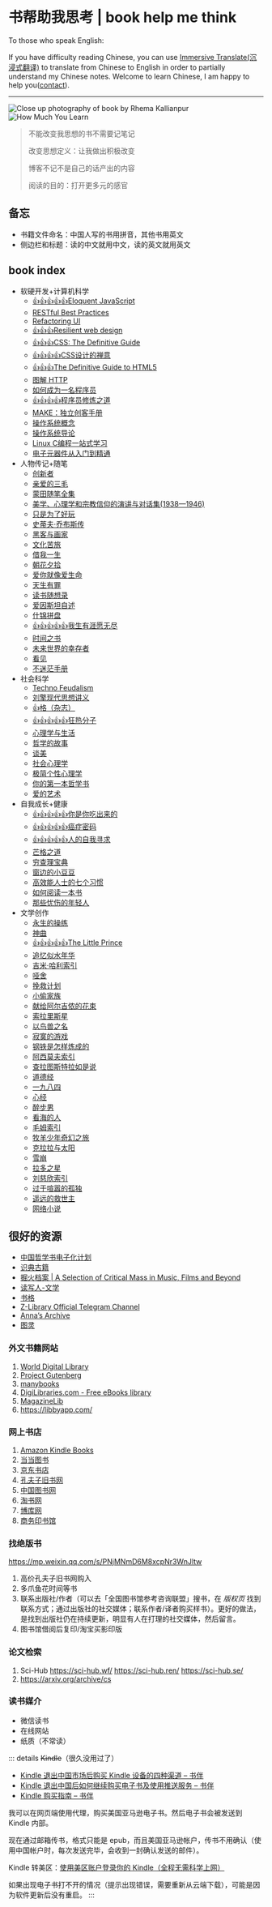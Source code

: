 # 书帮助我思考 | book help me think

To those who speak English:

If you have difficulty reading Chinese, you can use [Immersive Translate(沉浸式翻译)](https://immersivetranslate.com/?via=tianheg) to translate from Chinese to English in order to partially understand my Chinese notes. Welcome to learn Chinese, I am happy to help you([contact](https://tianheg.co/msg/)).

---

![Close up photography of book by Rhema Kallianpur](/rhema-kallianpur-2W3bDp7K1oQ-unsplash.avif)
![How Much You Learn](/how-much-you-learn.webp)

> 不能改变我思想的书不需要记笔记
>
> 改变思想定义：让我做出积极改变
>
> 博客不记不是自己的话产出的内容
>
> 阅读的目的：打开更多元的感官

## 备忘

- 书籍文件命名：中国人写的书用拼音，其他书用英文
- 侧边栏和标题：读的中文就用中文，读的英文就用英文

## book index

<!--
Vitepress supported emoji https://github.com/markdown-it/markdown-it-emoji/blob/master/lib/data/full.mjs

I need:

- :+1:
- :star:

TODO https://web.archive.org/web/20231030155603/https://tianheg.co/readlist/
-->

<!-- index start -->
- 软硬开发+计算机科学
  - [:+1::+1::+1::+1::+1:Eloquent JavaScript](/eloquent-javascript)
  - [RESTful Best Practices](/restful-best-practices)
  - [Refactoring UI](/refactoring-ui)
  - [:+1::+1::+1:Resilient web design](/resilient-web-design)
  - [:+1::+1::+1:CSS: The Definitive Guide](/css-the-definitive-guide)
  - [:+1::+1::+1::+1:CSS设计的禅意](/the-zen-of-css-design)
  - [:+1::+1::+1:The Definitive Guide to HTML5](/the-definitive-guide-html5)
  - [图解 HTTP](/tujie-http)
  - [如何成为一名程序员](/how-to-be-a-programmer)
  - [:+1::+1::+1::+1:程序员修炼之道](/the-pragmatic-programmer)
  - [MAKE：独立创客手册](/make-the-indie-maker-handbook)
  - [操作系统概念](/operating-system-concepts)
  - [操作系统导论](/operating-system-three-easy-pieces)
  - [Linux C编程一站式学习](/linux-and-c)
  - [电子元器件从入门到精通](/dianzi-yuanqijian-rumen-dao-jingtong)
- 人物传记+随笔
  - [创新者](/the-innovators)
  - [亲爱的三毛](/qinaide-sanmao)
  - [蒙田随笔全集](/essays-montaigne)
  - [美学、心理学和宗教信仰的演讲与对话集(1938—1946)](/lectures-and-conversations-on-aesthetics-psychology-and-religious-belief)
  - [只是为了好玩](/just-for-fun)
  - [史蒂夫·乔布斯传](/steve-jobs)
  - [黑客与画家](/hackers-and-painters)
  - [文化苦旅](/wenhua-kulv)
  - [借我一生](/jiewo-yisheng)
  - [朝花夕拾](/zhaohua-xishi)
  - [爱你就像爱生命](/aini-jiuxiang-aishengming)
  - [天生有罪](/born-a-crime)
  - [读书随想录](/the-summing-up)
  - [爱因斯坦自述](/einstein-himself)
  - [什锦拼盘](/shijin-pinpan)
  - [:+1::+1::+1::+1::+1:我生有涯愿无尽](/wo-shengyouya-yuanwujin)
  - [时间之书](/shijian-zhi-shu)
  - [未来世界的幸存者](/weilai-shijie-de-xingcunzhe)
  - [看见](/kanjian)
  - [不迷茫手册](/bumimang-shouce)
- 社会科学
  - [Techno Feudalism](/techno-feudalism)
  - [刘擎现代思想讲义](/liuqing-xiandai-sixiang-jiangyi)
  - [:+1:格（杂志）](/ge-magazine)
  - [:+1::+1::+1::+1::+1:狂热分子](/true-believer)
  - [心理学与生活](/psychology-and-life)
  - [哲学的故事](/story-of-philosophy)
  - [谈美](/tan-mei)
  - [社会心理学](/social-psychology)
  - [极简个性心理学](/making-sence-of-people)
  - [你的第一本哲学书](/what-does-it-all-mean)
  - [爱的艺术](/art-of-loving)
- 自我成长+健康
  - [:+1::+1::+1::+1::+1:你是你吃出来的](/ni-shini-chichulai-de)
  - [:+1::+1::+1::+1::+1:癌症密码](/cancer-code)
  - [:+1::+1::+1::+1::+1:人的自我寻求](/mans-search-for-himself)
  - [芒格之道](/tao-of-munger)
  - [穷查理宝典](/poor-charlies-almanack)
  - [窗边的小豆豆](/chuangbian-de-xiaodoudou)
  - [高效能人士的七个习惯](/the-7-habits-of-highly-effective-people)
  - [如何阅读一本书](/how-to-read-a-book)
  - [那些忧伤的年轻人](/naxie-youshangde-nianqingren)
- 文学创作
  - [永生的操练](/divine-comedy-comment-by-canxue)
  - [神曲](/divine-comedy)
  - [:+1::+1::+1::+1::+1:The Little Prince](/the-little-prince)
  - [追忆似水年华](/in-search-of-lost-time)
  - [吉米·哈利索引](/james-herriot)
  - [哑舍](/yashe)
  - [挽救计划](/project-hail-mary)
  - [小偷家族](/xiaotou-jiazu)
  - [献给阿尔吉侬的花束](/flowers-for-algernon)
  - [索拉里斯星](/solaris)
  - [以鸟兽之名](/yiniaoshou-zhi-ming)
  - [寂寞的游戏](/jimo-de-youxi)
  - [钢铁是怎样炼成的](/how-the-steel-was-tempered)
  - [阿西莫夫索引](/asimov)
  - [查拉图斯特拉如是说](/thus-spoke-zarathustra)
  - [道德经](/dao-de-jing)
  - [一九八四](/nineteen-eighty-four)
  - [心经](/xinjing)
  - [醉步男](/zui-bu-nan)
  - [看海的人](/kanhaide-ren)
  - [毛姆索引](/maugham)
  - [牧羊少年奇幻之旅](/o-alquimista)
  - [克拉拉与太阳](/klara-and-the-sun)
  - [雪崩](/snow-crash)
  - [拉多之星](/la-duo-zhi-xing)
  - [刘慈欣索引](/liucixin)
  - [过于喧嚣的孤独](/too-loud-a-solitude)
  - [遥远的救世主](/yaoyuande-jiushizhu)
  - [网络小说](/wangluo-novels)
<!-- index end -->

## 很好的资源

- [中国哲学书电子化计划](https://ctext.org/zhs)
- [识典古籍](https://www.shidianguji.com/)
- [掘火档案 | A Selection of Critical Mass in Music, Films and Beyond](https://www.digforfire.net/)
- [读写人-文学](http://www.duxieren.com/)
- [书格](https://www.shuge.org/)
- [Z-Library Official Telegram Channel](https://t.me/zlibrary_official)
- [Anna’s Archive](https://annas-archive.gs/)
- [图灵](https://www.ituring.com.cn/)

### 外文书籍网站

1. [World Digital Library](https://www.loc.gov/collections/world-digital-library/about-this-collection/)
2. [Project Gutenberg](https://www.gutenberg.org/)
3. [manybooks](https://manybooks.net/)
4. [DigiLibraries.com - Free eBooks library](https://digilibraries.com/)
5. [MagazineLib](https://magazinelib.com/)
6. <https://libbyapp.com/>

### 网上书店

1. [Amazon Kindle Books](https://www.amazon.com/kindle-dbs/storefront)
2. [当当图书](https://book.dangdang.com/)
3. [京东书店](https://book.jd.com/)
4. [孔夫子旧书网](https://www.kongfz.com/)
5. [中国图书网](http://www.bookschina.com/)
6. [淘书网](https://taoshu.com/)
7. [博库网](https://www.bookuu.com/)
8. [商务印书馆](https://www.cp.com.cn/)

### 找绝版书

<https://mp.weixin.qq.com/s/PNjMNmD6M8xcpNr3WnJltw>

1. 高价孔夫子旧书网购入
2. 多爪鱼花时间等书
3. 联系出版社/作者（可以去「全国图书馆参考咨询联盟」搜书，在 *版权页* 找到联系方式；通过出版社的社交媒体；联系作者/译者购买样书）。更好的做法，是找到出版社仍在持续更新，明显有人在打理的社交媒体，然后留言。
4. 图书馆借阅后复印/淘宝买影印版

### 论文检索

1. Sci-Hub <https://sci-hub.wf/> <https://sci-hub.ren/> <https://sci-hub.se/>
2. <https://arxiv.org/archive/cs>

### 读书媒介

- 微信读书
- 在线网站
- 纸质（不常读）

::: details ~~Kindle~~（很久没用过了）
- [Kindle 退出中国市场后购买 Kindle 设备的四种渠道 – 书伴](https://bookfere.com/post/1010.html)
- [Kindle 退出中国后如何继续购买电子书及使用推送服务 – 书伴](https://bookfere.com/post/985.html)
- [Kindle 购买指南 – 书伴](https://bookfere.com/buy)

我可以在网页端使用代理，购买美国亚马逊电子书。然后电子书会被发送到 Kindle 内部。

现在通过邮箱传书，格式只能是
epub，而且美国亚马逊帐户，传书不用确认（使用中国帐户时，每次发送完毕，会收到一封确认发送的邮件）。

Kindle 转美区：[使用美区账户登录你的 Kindle（全程无需科学上网）](https://blog.mokeedev.com/2022/06/1092/)

如果出现电子书打不开的情况（提示出现错误，需要重新从云端下载），可能是因为软件更新后没有重启。
:::
